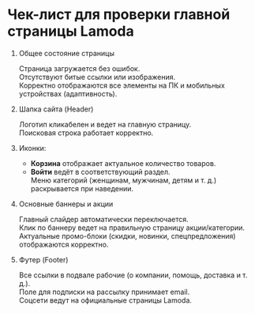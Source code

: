 # Чек-лист для проверки главной страницы Lamoda

 1. Общее состояние страницы

      Страница загружается без ошибок.  
 Отсутствуют битые ссылки или изображения.  
 Корректно отображаются все элементы на ПК и мобильных устройствах (адаптивность).  

3. Шапка сайта (Header)

     Логотип кликабелен и ведет на главную страницу.  
 Поисковая строка работает корректно.

4. Иконки:  
   - **Корзина** отображает актуальное количество товаров.  
   - **Войти** ведёт в соответствующий раздел.  
 Меню категорий (женщинам, мужчинам, детям и т. д.) раскрывается при наведении.  

5. Основные баннеры и акции  

      Главный слайдер автоматически переключается.  
 Клик по баннеру ведет на правильную страницу акции/категории.  
 Актуальные промо-блоки (скидки, новинки, спецпредложения) отображаются корректно.  

 6. Футер (Footer) 

    Все ссылки в подвале рабочие (о компании, помощь, доставка и т. д.).  
 Поле для подписки на рассылку принимает email.  
 Соцсети ведут на официальные страницы Lamoda.  
